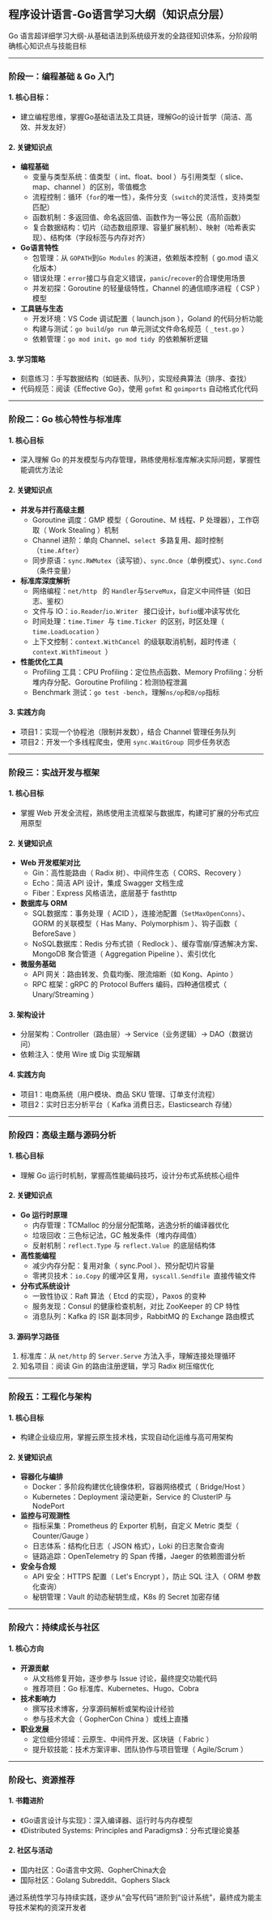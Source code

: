 ﻿## 程序设计语言-Go语言学习大纲（知识点分层）

Go 语言超详细学习大纲-从基础语法到系统级开发的全路径知识体系，分阶段明确核心知识点与技能目标

---

### **阶段一：编程基础 & Go 入门**

#### **1. 核心目标**：

- 建立编程思维，掌握Go基础语法及工具链，理解Go的设计哲学（简洁、高效、并发友好）

#### **2. 关键知识点**

- **编程基础**
  - 变量与类型系统：值类型（ int、float、bool ）与引用类型（ slice、map、channel ）的区别，零值概念
  - 流程控制：循环（`for`的唯一性），条件分支（`switch`的灵活性，支持类型匹配）
  - 函数机制：多返回值、命名返回值、函数作为一等公民（高阶函数）
  - 复合数据结构：切片（动态数组原理、容量扩展机制）、映射（哈希表实现）、结构体（字段标签与内存对齐）
- **Go语言特性**
  - 包管理：从 `GOPATH`到`Go Modules` 的演进，依赖版本控制（ go.mod 语义化版本）
  - 错误处理：`error`接口与自定义错误，`panic`/`recover`的合理使用场景
  - 并发初探：Goroutine 的轻量级特性，Channel 的通信顺序进程（ CSP ）模型
- **工具链与生态**
  - 开发环境：VS Code 调试配置（ launch.json ），Goland 的代码分析功能
  - 构建与测试：`go build`/`go run` 单元测试文件命名规范（ `_test.go` ）
  - 依赖管理：`go mod init`、`go mod tidy `的依赖解析逻辑

#### **3. 学习策略**

- 刻意练习：手写数据结构（如链表、队列），实现经典算法（排序、查找）
- 代码规范：阅读《Effective Go》，使用 `gofmt` 和 `goimports` 自动格式化代码

------

### **阶段二：Go 核心特性与标准库**

#### **1. 核心目标**

- 深入理解 Go 的并发模型与内存管理，熟练使用标准库解决实际问题，掌握性能调优方法论

#### **2. 关键知识点**

- **并发与并行高级主题**
  - Goroutine 调度：GMP 模型（ Goroutine、M 线程、P 处理器），工作窃取（ Work Stealing ）机制
  - Channel 进阶：单向 Channel、`select `多路复用、超时控制（`time.After`）
  - 同步原语：`sync.RWMutex`（读写锁）、`sync.Once`（单例模式）、`sync.Cond`（条件变量）
- **标准库深度解析**
  - 网络编程：`net/http ` 的 `Handler`与`ServeMux`，自定义中间件链（如日志、鉴权）
  - 文件与 IO：`io.Reader`/`io.Writer ` 接口设计，`bufio`缓冲读写优化
  - 时间处理：`time.Timer `与 `time.Ticker `的区别，时区处理（ `time.LoadLocation` ）
  - 上下文控制：`context.WithCancel `的级联取消机制，超时传递（ `context.WithTimeout `）
- **性能优化工具**
  - Profiling 工具：CPU Profiling：定位热点函数、Memory Profiling：分析堆内存分配、Goroutine Profiling：检测协程泄漏
  - Benchmark 测试：`go test -bench`，理解`ns/op`和`B/op`指标

#### **3. 实践方向**

- 项目1：实现一个协程池（限制并发数），结合 Channel 管理任务队列
- 项目2：开发一个多线程爬虫，使用 `sync.WaitGroup `同步任务状态

------

### **阶段三：实战开发与框架**

#### **1. 核心目标**

- 掌握 Web 开发全流程，熟练使用主流框架与数据库，构建可扩展的分布式应用原型

#### **2. 关键知识点**

- **Web 开发框架对比**
  - Gin：高性能路由（ Radix 树）、中间件生态（ CORS、Recovery ）
  - Echo：简洁 API 设计，集成 Swagger 文档生成
  - Fiber：Express 风格语法，底层基于 fasthttp
- **数据库与 ORM**
  - SQL数据库：事务处理（ ACID ），连接池配置（`SetMaxOpenConns`）、GORM 的关联模型（ Has Many、Polymorphism ）、钩子函数（ BeforeSave ）
  - NoSQL数据库：Redis 分布式锁（ Redlock ）、缓存雪崩/穿透解决方案、MongoDB 聚合管道（ Aggregation Pipeline ）、索引优化
- **微服务基础**
  - API 网关：路由转发、负载均衡、限流熔断（如 Kong、Apinto ）
  - RPC 框架：gRPC 的 Protocol Buffers 编码，四种通信模式（ Unary/Streaming ）

#### **3. 架构设计**

- 分层架构：Controller（路由层）→ Service（业务逻辑）→ DAO（数据访问）
- 依赖注入：使用 Wire 或 Dig 实现解耦

#### **4. 实践方向**

- 项目1：电商系统（用户模块、商品 SKU 管理、订单支付流程）
- 项目2：实时日志分析平台（ Kafka 消费日志，Elasticsearch 存储）

------

### **阶段四：高级主题与源码分析**

#### **1. 核心目标**

- 理解 Go 运行时机制，掌握高性能编码技巧，设计分布式系统核心组件

#### **2. 关键知识点**

- **Go 运行时原理**
  - 内存管理：TCMalloc 的分层分配策略，逃逸分析的编译器优化
  - 垃圾回收：三色标记法，GC 触发条件（堆内存阈值）
  - 反射机制：`reflect.Type` 与 `reflect.Value `的底层结构体
- **高性能编程**
  - 减少内存分配：复用对象（ sync.Pool ）、预分配切片容量
  - 零拷贝技术：`io.Copy` 的缓冲区复用，`syscall.Sendfile `直接传输文件
- **分布式系统设计**
  - 一致性协议：Raft 算法（ Etcd 的实现），Paxos 的变种
  - 服务发现：Consul 的健康检查机制，对比 ZooKeeper 的 CP 特性
  - 消息队列：Kafka 的 ISR 副本同步，RabbitMQ 的 Exchange 路由模式

#### **3. 源码学习路径**

1. 标准库：从 `net/http` 的 `Server.Serve` 方法入手，理解连接处理循环
2. 知名项目：阅读 Gin 的路由注册逻辑，学习 Radix 树压缩优化

------

### **阶段五：工程化与架构**

#### **1. 核心目标**

- 构建企业级应用，掌握云原生技术栈，实现自动化运维与高可用架构

#### **2. 关键知识点**

- **容器化与编排**
  - Docker：多阶段构建优化镜像体积，容器网络模式（ Bridge/Host ）
  - Kubernetes：Deployment 滚动更新，Service 的 ClusterIP 与 NodePort
- **监控与可观测性**
  - 指标采集：Prometheus 的 Exporter 机制，自定义 Metric 类型（ Counter/Gauge ）
  - 日志体系：结构化日志（ JSON 格式），Loki 的日志聚合查询
  - 链路追踪：OpenTelemetry 的 Span 传播，Jaeger 的依赖图谱分析
- **安全与合规**
  - API 安全：HTTPS 配置（ Let's Encrypt ），防止 SQL 注入（ ORM 参数化查询）
  - 秘钥管理：Vault 的动态秘钥生成，K8s 的 Secret 加密存储

------

### **阶段六：持续成长与社区**

#### **1. 核心方向**

- **开源贡献**
  - 从文档修复开始，逐步参与 Issue 讨论，最终提交功能代码
  - 推荐项目：Go 标准库、Kubernetes、Hugo、Cobra
- **技术影响力**
  - 撰写技术博客，分享源码解析或架构设计经验
  - 参与技术大会（ GopherCon China ）或线上直播
- **职业发展**
  - 定位细分领域：云原生、中间件开发、区块链（ Fabric ）
  - 提升软技能：技术方案评审、团队协作与项目管理（ Agile/Scrum ）

------

### **阶段七、资源推荐**

#### **1. 书籍进阶**

- 《Go语言设计与实现》：深入编译器、运行时与内存模型
- 《Distributed Systems: Principles and Paradigms》：分布式理论奠基

#### **2. 社区与活动**

- 国内社区：Go语言中文网、GopherChina大会
- 国际社区：Golang Subreddit、Gophers Slack

通过系统性学习与持续实践，逐步从“会写代码”进阶到“设计系统”，最终成为能主导技术架构的资深开发者
